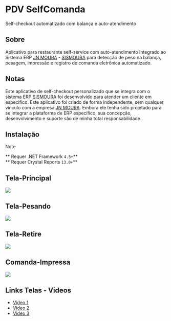# PDV SelfComanda

Self-checkout automatizado com balança e auto-atendimento

## Sobre
Aplicativo para restaurante self-service com auto-atendimento integrado ao Sistema ERP [JN MOURA][jnmoura] - [SISMOURA][sismoura] para detecção de peso na balança, pesagem, impressão e registro de comanda eletrônica automatizado.
## Notas
Este aplicativo de self-checkout personalizado que se integra com o sistema ERP [SISMOURA][sismoura] foi desenvolvido para atender um cliente em especifico. Este aplicativo foi criado de forma independente, sem qualquer vínculo com a empresa [JN MOURA][jnmoura]. Embora ele tenha sido projetado para se integrar a plataforma de ERP específico, sua concepção, desenvolvimento e suporte são de minha total responsabilidade. 

## Instalação

> [!NOTE]
> ** Requer .NET Framework ``4.5+``** <br>
> ** Requer Crystal Reports ``13.0+``**

## Tela-Principal
![](https://raw.githubusercontent.com/renatosantoslw/pdv-self-comanda/refs/heads/main/TELAS/PRINCIPAL.png)

## Tela-Pesando
![](https://raw.githubusercontent.com/renatosantoslw/pdv-self-comanda/refs/heads/main/TELAS/PRINCIPAL-PESANDO.png)

## Tela-Retire
![](https://raw.githubusercontent.com/renatosantoslw/pdv-self-comanda/refs/heads/main/TELAS/PRINCIPAL-RETIRE.png)

## Comanda-Impressa
![](https://raw.githubusercontent.com/renatosantoslw/pdv-self-comanda/refs/heads/main/TELAS/COMANDA-IMPRESSA.png)

## Links Telas - Videos

* [Video 1][video1]
* [Video 2][video2]
* [Video 3][video3]

[video1]: https://www.youtube.com/shorts/UTSa3QQiRN4
[video2]: https://www.youtube.com/watch?v=fRAMCDHtf0k
[video3]: https://www.youtube.com/watch?v=-HRn50LgclY
[jnmoura]: https://jnmoura.com.br/pt-br/
[sismoura]: https://sismoura.com.br/


